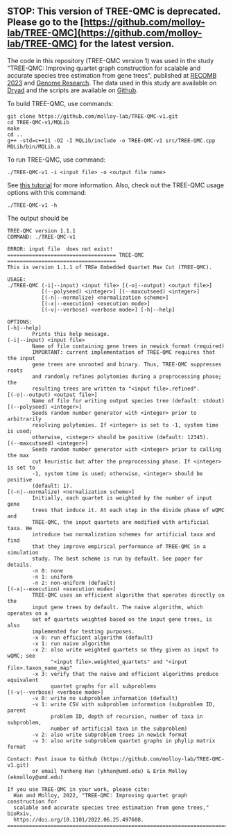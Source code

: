 **STOP:** This version of TREE-QMC is deprecated. Please go to the [https://github.com/molloy-lab/TREE-QMC](https://github.com/molloy-lab/TREE-QMC) for the latest version.
---
The code in this repository (TREE-QMC version 1) was used in the study "TREE-QMC: Improving quartet graph construction for scalable and accurate species tree estimation from gene trees", published at [RECOMB 2023](http://recomb2023.bilkent.edu.tr/program.html) and [Genome Research](http://doi.org/10.1101/gr.277629.122). The data used in this study are available on [Dryad](https://doi.org/10.5061/dryad.m0cfxpp6g) and the scripts are available on [Github](https://github.com/molloy-lab/tree-qmc-study/tree/main/han2023improving).

To build TREE-QMC, use commands:
```
git clone https://github.com/molloy-lab/TREE-QMC-v1.git
cd TREE-QMC-v1/MQLib
make
cd ..
g++ -std=c++11 -O2 -I MQLib/include -o TREE-QMC-v1 src/TREE-QMC.cpp MQLib/bin/MQLib.a
```

To run TREE-QMC, use command:
```
./TREE-QMC-v1 -i <input file> -o <output file name>
```
See [this tutorial](example/tutorial.md) for more information. Also, check out the TREE-QMC usage options with this command:
```
./TREE-QMC-v1 -h
```

The output should be
```
TREE-QMC version 1.1.1
COMMAND: ./TREE-QMC-v1 

ERROR: input file  does not exist!
=================================== TREE-QMC ===================================
This is version 1.1.1 of TREe Embedded Quartet Max Cut (TREE-QMC).

USAGE:
./TREE-QMC (-i|--input) <input file> [(-o|--output) <output file>]
           [(--polyseed) <integer>] [(--maxcutseed) <integer>]
           [(-n|--normalize) <normalization scheme>]
           [(-x|--execution) <execution mode>]
           [(-v|--verbose) <verbose mode>] [-h|--help]

OPTIONS:
[-h|--help]
        Prints this help message.
(-i|--input) <input file>
        Name of file containing gene trees in newick format (required)
        IMPORTANT: current implementation of TREE-QMC requires that the input
        gene trees are unrooted and binary. Thus, TREE-QMC suppresses roots
        and randomly refines polytomies during a preprocessing phase; the
        resulting trees are written to "<input file>.refined".
[(-o|--output) <output file>]
        Name of file for writing output species tree (default: stdout)
[(--polyseed) <integer>]
        Seeds random number generator with <integer> prior to arbitrarily
        resolving polytomies. If <integer> is set to -1, system time is used;
        otherwise, <integer> should be positive (default: 12345).
[(--maxcutseed) <integer>]
        Seeds random number generator with <integer> prior to calling the max
        cut heuristic but after the preprocessing phase. If <integer> is set to
        -1, system time is used; otherwise, <integer> should be positive
        (default: 1).
[(-n|--normalize) <normalization scheme>]
        Initially, each quartet is weighted by the number of input gene
        trees that induce it. At each step in the divide phase of wQMC and
        TREE-QMC, the input quartets are modified with artificial taxa. We
        introduce two normalization schemes for artificial taxa and find
        that they improve empirical performance of TREE-QMC in a simulation
        study. The best scheme is run by default. See paper for details.
        -n 0: none
        -n 1: uniform
        -n 2: non-uniform (default)
[(-x|--execution) <execution mode>]
        TREE-QMC uses an efficient algorithm that operates directly on the
        input gene trees by default. The naive algorithm, which operates on a
        set of quartets weighted based on the input gene trees, is also
        implemented for testing purposes.
        -x 0: run efficient algorithm (default)
        -x 1: run naive algorithm
        -x 2: also write weighted quartets so they given as input to wQMC; see
              "<input file>.weighted_quartets" and "<input file>.taxon_name_map"
        -x 3: verify that the naive and efficient algorithms produce equivalent
              quartet graphs for all subproblems
[(-v|--verbose) <verbose mode>]
        -v 0: write no subproblem information (default)
        -v 1: write CSV with subproblem information (subproblem ID, parent
              problem ID, depth of recursion, number of taxa in subproblem,
              number of artificial taxa in the subproblem)
        -v 2: also write subproblem trees in newick format
        -v 3: also write subproblem quartet graphs in phylip matrix format

Contact: Post issue to Github (https://github.com/molloy-lab/TREE-QMC-v1.git)
        or email Yunheng Han (yhhan@umd.edu) & Erin Molloy (ekmolloy@umd.edu)

If you use TREE-QMC in your work, please cite:
  Han and Molloy, 2022, "TREE-QMC: Improving quartet graph construction for
  scalable and accurate species tree estimation from gene trees," bioRxiv,
  https://doi.org/10.1101/2022.06.25.497608.
================================================================================
```
